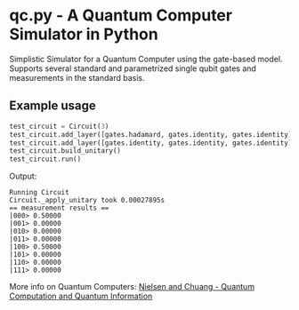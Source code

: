 # qc.py - A Quantum Computer Simulator in Python

Simplistic Simulator for a Quantum Computer using the gate-based model. 
Supports several standard and parametrized single qubit gates and measurements in the standard basis.

## Example usage
```python
test_circuit = Circuit(3)
test_circuit.add_layer([gates.hadamard, gates.identity, gates.identity])
test_circuit.add_layer([gates.identity, gates.identity, gates.identity])
test_circuit.build_unitary()
test_circuit.run()
```

Output:
```
Running Circuit
Circuit._apply_unitary took 0.00027895s
== measurement results ==
|000> 0.50000
|001> 0.00000
|010> 0.00000
|011> 0.00000
|100> 0.50000
|101> 0.00000
|110> 0.00000
|111> 0.00000
```

More info on Quantum Computers: [Nielsen and Chuang - Quantum Computation and Quantum Information](https://www.cambridge.org/core/books/quantum-computation-and-quantum-information/01E10196D0A682A6AEFFEA52D53BE9AE)

